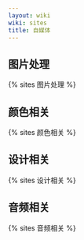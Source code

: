 ```yaml
---
layout: wiki
wiki: sites
title: 自媒体
---
```


## 图片处理

{% sites 图片处理 %}

## 颜色相关

{% sites 颜色相关 %}

## 设计相关

{% sites 设计相关 %}

## 音频相关

{% sites 音频相关 %}

